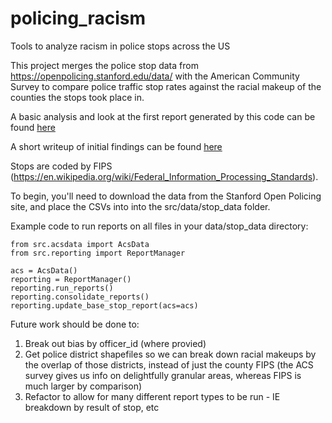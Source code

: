 # policing_racism
Tools to analyze racism in police stops across the US

This project merges the police stop data from https://openpolicing.stanford.edu/data/ with the American Community Survey 
to compare police traffic stop rates against the racial makeup of the counties the stops took place in.

A basic analysis and look at the first report generated by this code can be found [here](https://docs.google.com/spreadsheets/d/12ZRIWWkjf9j0seKmjOkkp9p5DArlAS2sBT2ReGAxgsM/edit?usp=sharing)

A short writeup of initial findings can be found [here](https://docs.google.com/document/d/1u_yFpdUDx_KN0lusjhVebyE6-Je7Laytvnc4aOicqGU/edit?usp=sharing)

Stops are coded by FIPS (https://en.wikipedia.org/wiki/Federal_Information_Processing_Standards).

To begin, you'll need to download the data from the Stanford Open Policing site, and place the CSVs into into the src/data/stop_data folder.

Example code to run reports on all files in your data/stop_data directory:
```
from src.acsdata import AcsData
from src.reporting import ReportManager

acs = AcsData()
reporting = ReportManager()
reporting.run_reports()
reporting.consolidate_reports()
reporting.update_base_stop_report(acs=acs)
```

Future work should be done to:
1. Break out bias by officer_id (where provied)
2. Get police district shapefiles so we can break down racial makeups by the overlap of those districts, instead of just the county FIPS (the ACS survey gives us info on delightfully granular areas, whereas FIPS is much larger by comparison)
3. Refactor to allow for many different report types to be run - IE breakdown by result of stop, etc

